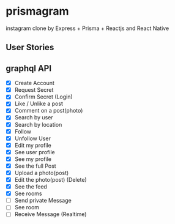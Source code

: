# prismagram
instagram clone by Express + Prisma + Reactjs and React Native

## User Stories

## graphql API
- [x] Create Account
- [x] Request Secret
- [x] Confirm Secret (Login)
- [x] Like / Unlike a post
- [x] Comment on a post(photo)
- [x] Search by user
- [x] Search by location
- [x] Follow 
- [x] Unfollow User
- [x] Edit my profile
- [x] See user profile
- [x] See my profile
- [x] See the full Post
- [x] Upload a photo(post)
- [x] Edit the photo(post) (Delete)
- [x] See the feed
- [x] See rooms
- [ ] Send private Message
- [ ] See room
- [ ] Receive Message (Realtime)